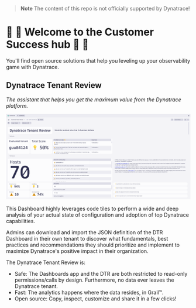 > **Note**
> The content of this repo is not officially supported by Dynatrace!

# :tada: :tada: Welcome to the Customer Success hub :tada: :tada:

You'll find open source solutions that help you leveling up your observability game with Dynatrace.

## Dynatrace Tenant Review
*The assistant that helps you get the maximum value from the Dynatrace platform.*

![Dynatrace Tenant Review](https://github.com/dynatrace-oss/CustomerSuccess/blob/main/Dynatrace%20Tenant%20Review/screenshot.png "Dynatrace Tenant Review")

This Dashboard highly leverages code tiles to perform a wide and deep analysis of your actual state of configuration and adoption of top Dynatrace capabilities.

Admins can download and import the JSON definition of the DTR Dashboard in their own tenant to discover what fundamentals, best practices and recommendations they should prioritize and implement to maximize Dynatrace's positive impact in their organization.

The Dynatrace Tenant Review is:
 - Safe: The Dashboards app and the DTR are both restricted to read-only permissions/calls by design. Furthermore, no data ever leaves the Dynatrace tenant.
 - Fast: The analytics happens where the data resides, in Grail™.
 - Open source: Copy, inspect, customize and share it in a few clicks!
